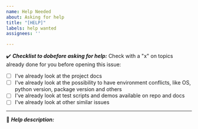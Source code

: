 ```yaml
---
name: Help Needed
about: Asking for help
title: "[HELP]"
labels: help wanted
assignees: ''

---
```


:heavy_check_mark: **_Checklist to dobefore asking for help:_**
Check with a "x" on topics already done for you before opening this issue:
- [ ] I've already look at the project docs
- [ ] I've already look at the possibility to have environment conflicts, like OS, python version, package version and others
- [ ] I've already look at test scripts and demos available on repo and docs
- [ ] I've already look at other similar issues

___

:red_circle: **_Help description:_**
